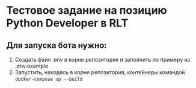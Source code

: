 # Тестовое задание на позицию Python Developer в RLT
## Для запуска бота нужно:
1. Создать файл .env в корне репозитория и заполнить по примеру из .env.example
2. Запустить, находясь в корне репозитория, контейнеры командой `docker-compose up --build`